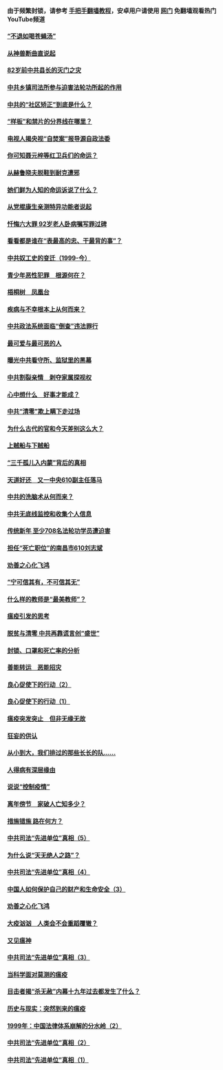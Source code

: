 #### 由于频繁封锁，请参考 [手把手翻墙教程](https://github.com/gfw-breaker/guides/wiki/)，安卓用户请使用 [网门](https://github.com/gfw-breaker/nogfw/blob/master/dl.md?t=04142301) 免翻墙观看热门YouTube频道 

#### [“不退如喝苍蝇汤”](../pages/19/423287.md?t=04142301) 

#### [从神兽断曲直说起](../pages/19/423201.md?t=04142301) 

#### [82岁前中共县长的灭门之灾](../pages/19/423055.md?t=04142301) 

#### [中共乡镇司法所参与迫害法轮功所起的作用](../pages/19/423064.md?t=04142301) 

#### [中共的“社区矫正”到底是什么？](../pages/19/422870.md?t=04142301) 

#### [“样板”和禁片的分界线在哪里？](../pages/19/422704.md?t=04142301) 

#### [电视人揭央视“自焚案”报导源自政法委](../pages/19/422770.md?t=04142301) 

#### [你可知聂元梓等红卫兵们的命运？](../pages/19/422848.md?t=04142301) 

#### [从赫鲁晓夫脱鞋到耐克遭邪](../pages/19/422826.md?t=04142301) 

#### [她们鲜为人知的命运诉说了什么？](../pages/19/422754.md?t=04142301) 

#### [从党棍康生亲测特异功能者说起](../pages/19/422657.md?t=04142301) 

#### [忏悔六大罪 92岁老人卧病嘱写罪过碑](../pages/19/422750.md?t=04142301) 

#### [看看都是谁在“表最高的忠、干最背的事”？](../pages/19/422703.md?t=04142301) 

#### [中共奴工史的变迁（1999-今）](../pages/19/422656.md?t=04142301) 

#### [青少年恶性犯罪　根源何在？](../pages/19/422449.md?t=04142301) 

#### [梧桐树　凤凰台](../pages/19/422442.md?t=04142301) 

#### [疾病与不幸根本上从何而来？](../pages/19/422438.md?t=04142301) 

#### [中共政法系统面临“倒查”违法罪行](../pages/19/422497.md?t=04142301) 

#### [最可爱与最可恶的人](../pages/19/422448.md?t=04142301) 

#### [曝光中共看守所、监狱里的黑幕](../pages/19/422390.md?t=04142301) 

#### [中共割裂亲情　剥夺家属探视权](../pages/19/422364.md?t=04142301) 

#### [心中想什么　好事才能成？](../pages/19/422318.md?t=04142301) 

#### [中共“清零”欺上瞒下走过场](../pages/19/422306.md?t=04142301) 

#### [为什么古代的官和今天差别这么大？](../pages/19/422228.md?t=04142301) 

#### [上贼船与下贼船](../pages/19/422276.md?t=04142301) 

#### [“三千孤儿入内蒙”背后的真相](../pages/19/422229.md?t=04142301) 

#### [天道好还　又一中央610副主任落马](../pages/19/422155.md?t=04142301) 

#### [中共的洗脑术从何而来？](../pages/19/422154.md?t=04142301) 

#### [中共无底线监控和收集个人信息](../pages/19/422039.md?t=04142301) 

#### [传统新年 至少708名法轮功学员遭迫害](../pages/19/421946.md?t=04142301) 

#### [担任“死亡职位”的南昌市610刘志斌](../pages/19/421957.md?t=04142301) 

#### [劝善之心化飞鸿](../pages/19/421164.md?t=04142301) 

#### [“宁可信其有，不可信其无”](../pages/19/421691.md?t=04142301) 

#### [什么样的教师是“最美教师”？](../pages/19/421755.md?t=04142301) 

#### [瘟疫引发的思考](../pages/19/421594.md?t=04142301) 

#### [脱贫与清零 中共再靠谎言创“盛世”](../pages/19/421590.md?t=04142301) 

#### [封锁、口罩和死亡率的分析](../pages/19/421495.md?t=04142301) 

#### [善能转运　恶能招灾](../pages/19/421334.md?t=04142301) 

#### [良心促使下的行动（2）](../pages/19/421361.md?t=04142301) 

#### [良心促使下的行动（1）](../pages/19/421302.md?t=04142301) 

#### [瘟疫突发突止　但非无缘无故](../pages/19/421281.md?t=04142301) 

#### [狂妄的供认](../pages/19/421199.md?t=04142301) 

#### [从小到大，我们排过的那些长长的队……](../pages/19/421243.md?t=04142301) 

#### [人得病有深层缘由](../pages/19/420864.md?t=04142301) 

#### [说说“控制疫情”](../pages/19/420831.md?t=04142301) 

#### [离年傍节　家破人亡知多少？](../pages/19/420563.md?t=04142301) 

#### [措施错施  路在何方？](../pages/19/420076.md?t=04142301) 

#### [中共司法“先进单位”真相（5）](../pages/19/419453.md?t=04142301) 

#### [为什么说“天无绝人之路”？](../pages/19/419618.md?t=04142301) 

#### [中共司法“先进单位”真相（4）](../pages/19/419452.md?t=04142301) 

#### [中国人如何保护自己的财产和生命安全（3）](../pages/19/419405.md?t=04142301) 

#### [劝善之心化飞鸿](../pages/19/418758.md?t=04142301) 

#### [大疫汹汹　人类会不会重蹈覆辙？](../pages/19/419691.md?t=04142301) 

#### [又见瘟神](../pages/19/419225.md?t=04142301) 

#### [中共司法“先进单位”真相（3）](../pages/19/419451.md?t=04142301) 

#### [当科学面对莫测的瘟疫](../pages/19/419625.md?t=04142301) 

#### [目击者揭“杀无赦”内幕十九年过去都发生了什么？](../pages/19/419617.md?t=04142301) 

#### [历史与现实：突然到来的瘟疫](../pages/19/419619.md?t=04142301) 

#### [1999年：中国法律体系崩解的分水岭（2）](../pages/19/419455.md?t=04142301) 

#### [中共司法“先进单位”真相（2）](../pages/19/419450.md?t=04142301) 

#### [中共司法“先进单位”真相（1）](../pages/19/419449.md?t=04142301) 

